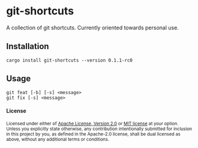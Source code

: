 # git-shortcuts

A collection of git shortcuts. Currently oriented towards personal use.

## Installation

```
cargo install git-shortcuts --version 0.1.1-rc0
```

## Usage
```
git feat [-b] [-s] <message>
git fix [-s] <message>
```

#### License

<sup>
Licensed under either of <a href="LICENSE-APACHE">Apache License, Version
2.0</a> or <a href="LICENSE-MIT">MIT license</a> at your option.
</sup>

<br>

<sub>
Unless you explicitly state otherwise, any contribution intentionally submitted
for inclusion in this project by you, as defined in the Apache-2.0 license,
shall be dual licensed as above, without any additional terms or conditions.
</sub>
